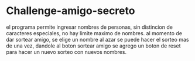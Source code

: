 # Challenge-amigo-secreto
el programa permite ingresar nombres de personas, sin distincion de caracteres especiales, no hay limite maximo de nombres.
al momento de dar sortear amigo, se elige un nombre al azar
se puede hacer el sorteo mas de una vez, dandole al boton sortear amigo
se agrego un boton de reset para hacer un nuevo sorteo con nuevos nombres.
